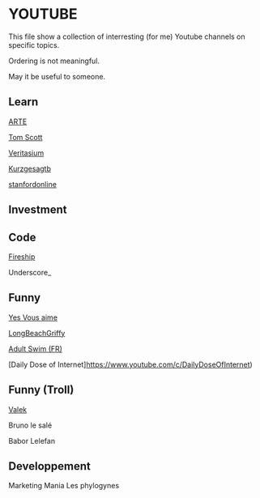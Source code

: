 # YOUTUBE

This file show a collection of interresting (for me) Youtube channels on specific topics.

Ordering is not meaningful.


May it be useful to someone.

## Learn


[ARTE](https://www.youtube.com/c/arteplus7fr)

[Tom Scott](https://www.youtube.com/c/TomScottGo)

[Veritasium](https://www.youtube.com/c/veritasium)

[Kurzgesagtb](https://www.youtube.com/c/inanutshell)

[stanfordonline](https://www.youtube.com/user/stanfordonline)


## Investment




## Code

[Fireship](https://www.youtube.com/c/Fireship)

Underscore_



## Funny

[Yes Vous aime](https://www.youtube.com/channel/UCXQW_V8roJ1UBcJq-fNP1eQ)

[LongBeachGriffy](https://www.youtube.com/c/LongBeachGriffy)

[Adult Swim (FR)](https://www.youtube.com/c/AdultSwimFrance)

[Daily Dose of Internet]https://www.youtube.com/c/DailyDoseOfInternet)

## Funny (Troll)
[Valek](https://www.youtube.com/c/Valeknoraje)

Bruno le salé

Babor Lelefan




## Developpement

Marketing Mania
Les phylogynes

